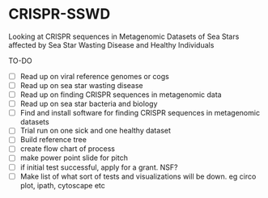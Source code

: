# CRISPR-SSWD
Looking at CRISPR sequences in Metagenomic Datasets of Sea Stars affected by Sea Star Wasting Disease and Healthy Individuals

TO-DO
* [ ] Read up on viral reference genomes or cogs
* [ ] Read up on sea star wasting disease
* [ ] Read up on finding CRISPR sequences in metagenomic data
* [ ] Read up on sea star bacteria and biology
* [ ] Find and install software for finding CRISPR sequences in metagenomic datasets
* [ ] Trial run on one sick and one healthy dataset
* [ ] Build reference tree
* [ ] create flow chart of process
* [ ] make power point slide for pitch
* [ ] if initial test successful, apply for a grant. NSF?
* [ ] Make list of what sort of tests and visualizations will be down. eg circo plot, ipath, cytoscape etc
